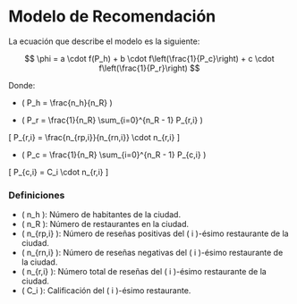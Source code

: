 # Modelo de Recomendación

La ecuación que describe el modelo es la siguiente:

$$
\phi = a \cdot f(P_h) + b \cdot f\left(\frac{1}{P_c}\right) + c \cdot f\left(\frac{1}{P_r}\right)
$$

Donde:

- \( P_h = \frac{n_h}{n_R} \)

- \( P_r = \frac{1}{n_R} \sum_{i=0}^{n_R - 1} P_{r,i} \)

\[
P_{r,i} = \frac{n_{rp,i}}{n_{rn,i}} \cdot n_{r,i}
\]

- \( P_c = \frac{1}{n_R} \sum_{i=0}^{n_R - 1} P_{c,i} \)

\[
P_{c,i} = C_i \cdot n_{r,i}
\]

### Definiciones

- \( n_h \): Número de habitantes de la ciudad.
- \( n_R \): Número de restaurantes en la ciudad.
- \( n_{rp,i} \): Número de reseñas positivas del \( i \)-ésimo restaurante de la ciudad.
- \( n_{rn,i} \): Número de reseñas negativas del \( i \)-ésimo restaurante de la ciudad.
- \( n_{r,i} \): Número total de reseñas del \( i \)-ésimo restaurante de la ciudad.
- \( C_i \): Calificación del \( i \)-ésimo restaurante.
